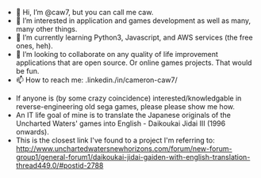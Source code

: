 - 👋 Hi, I’m @caw7, but you can call me caw.
- 👀 I’m interested in application and games development as well as many, many other things.
- 🌱 I’m currently learning Python3, Javascript, and AWS services (the free ones, heh).
- 💞️ I’m looking to collaborate on any quality of life improvement applications that are open source. Or online games projects. That would be fun.
- 📫 How to reach me: <secure URL intro>.linkedin.<cam with an o>/in/cameron-caw7/

<!---
caw7/caw7 is a ✨ special ✨ repository because its `README.md` (this file) appears on your GitHub profile.
You can click the Preview link to take a look at your changes.
--->

- If anyone is (by some crazy coincidence) interested/knowledgable in reverse-engineering old sega games, please please show me how.
- An IT life goal of mine is to translate the Japanese originals of the Uncharted Waters' games into English - Daikoukai Jidai III (1996 onwards).
- This is the closest link I've found to a project I'm referring to: http://www.unchartedwatersnewhorizons.com/forum/new-forum-group1/general-forum1/daikoukai-jidai-gaiden-with-english-translation-thread449.0/#postid-2788
  
